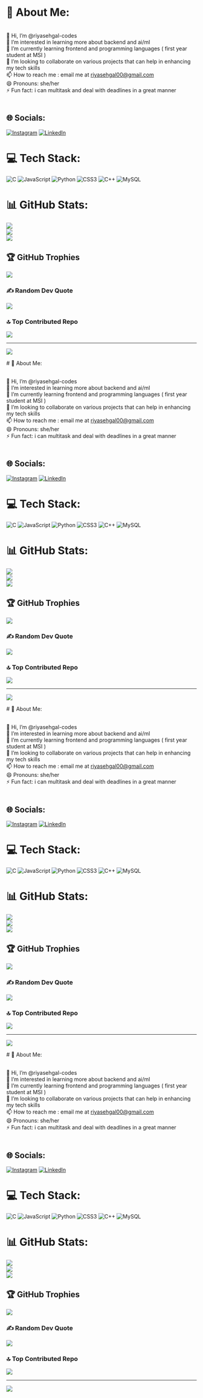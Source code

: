 # 💫 About Me:
<br>    👋 Hi, I’m @riyasehgal-codes<br>    👀 I’m interested in learning more about backend and ai/ml<br>    🌱 I’m currently learning frontend and programming languages ( first year student at MSI )<br>    💞️ I’m looking to collaborate on various projects that can help in enhancing my tech skills<br>    📫 How to reach me : email me at riyasehgal00@gmail.com<br>    😄 Pronouns: she/her<br>    ⚡ Fun fact: i can multitask and deal with deadlines in a great manner<br><br>


## 🌐 Socials:
[![Instagram](https://img.shields.io/badge/Instagram-%23E4405F.svg?logo=Instagram&logoColor=white)](https://instagram.com/riyalityyy_) [![LinkedIn](https://img.shields.io/badge/LinkedIn-%230077B5.svg?logo=linkedin&logoColor=white)](https://linkedin.com/in/riya-sehgal-161838290) 

# 💻 Tech Stack:
![C](https://img.shields.io/badge/c-%2300599C.svg?style=for-the-badge&logo=c&logoColor=white) ![JavaScript](https://img.shields.io/badge/javascript-%23323330.svg?style=for-the-badge&logo=javascript&logoColor=%23F7DF1E) ![Python](https://img.shields.io/badge/python-3670A0?style=for-the-badge&logo=python&logoColor=ffdd54) ![CSS3](https://img.shields.io/badge/css3-%231572B6.svg?style=for-the-badge&logo=css3&logoColor=white) ![C++](https://img.shields.io/badge/c++-%2300599C.svg?style=for-the-badge&logo=c%2B%2B&logoColor=white) ![MySQL](https://img.shields.io/badge/mysql-4479A1.svg?style=for-the-badge&logo=mysql&logoColor=white)
# 📊 GitHub Stats:
![](https://github-readme-stats.vercel.app/api?username=riyasehgal-codes&theme=dark&hide_border=false&include_all_commits=false&count_private=false)<br/>
![](https://github-readme-streak-stats.herokuapp.com/?user=riyasehgal-codes&theme=dark&hide_border=false)<br/>
![](https://github-readme-stats.vercel.app/api/top-langs/?username=riyasehgal-codes&theme=dark&hide_border=false&include_all_commits=false&count_private=false&layout=compact)

## 🏆 GitHub Trophies
![](https://github-profile-trophy.vercel.app/?username=riyasehgal-codes&theme=radical&no-frame=false&no-bg=false&margin-w=4)

### ✍️ Random Dev Quote
![](https://quotes-github-readme.vercel.app/api?type=horizontal&theme=radical)

### 🔝 Top Contributed Repo
![](https://github-contributor-stats.vercel.app/api?username=riyasehgal-codes&limit=5&theme=radical&combine_all_yearly_contributions=true)

---
[![](https://visitcount.itsvg.in/api?id=riyasehgal-codes&icon=8&color=8)](https://visitcount.itsvg.in)

<!-- Proudly created with GPRM ( https://gprm.itsvg.in ) --># 💫 About Me:
<br>    👋 Hi, I’m @riyasehgal-codes<br>    👀 I’m interested in learning more about backend and ai/ml<br>    🌱 I’m currently learning frontend and programming languages ( first year student at MSI )<br>    💞️ I’m looking to collaborate on various projects that can help in enhancing my tech skills<br>    📫 How to reach me : email me at riyasehgal00@gmail.com<br>    😄 Pronouns: she/her<br>    ⚡ Fun fact: i can multitask and deal with deadlines in a great manner<br><br>


## 🌐 Socials:
[![Instagram](https://img.shields.io/badge/Instagram-%23E4405F.svg?logo=Instagram&logoColor=white)](https://instagram.com/riyalityyy_) [![LinkedIn](https://img.shields.io/badge/LinkedIn-%230077B5.svg?logo=linkedin&logoColor=white)](https://linkedin.com/in/riya-sehgal-161838290) 

# 💻 Tech Stack:
![C](https://img.shields.io/badge/c-%2300599C.svg?style=for-the-badge&logo=c&logoColor=white) ![JavaScript](https://img.shields.io/badge/javascript-%23323330.svg?style=for-the-badge&logo=javascript&logoColor=%23F7DF1E) ![Python](https://img.shields.io/badge/python-3670A0?style=for-the-badge&logo=python&logoColor=ffdd54) ![CSS3](https://img.shields.io/badge/css3-%231572B6.svg?style=for-the-badge&logo=css3&logoColor=white) ![C++](https://img.shields.io/badge/c++-%2300599C.svg?style=for-the-badge&logo=c%2B%2B&logoColor=white) ![MySQL](https://img.shields.io/badge/mysql-4479A1.svg?style=for-the-badge&logo=mysql&logoColor=white)
# 📊 GitHub Stats:
![](https://github-readme-stats.vercel.app/api?username=riyasehgal-codes&theme=dark&hide_border=false&include_all_commits=false&count_private=false)<br/>
![](https://github-readme-streak-stats.herokuapp.com/?user=riyasehgal-codes&theme=dark&hide_border=false)<br/>
![](https://github-readme-stats.vercel.app/api/top-langs/?username=riyasehgal-codes&theme=dark&hide_border=false&include_all_commits=false&count_private=false&layout=compact)

## 🏆 GitHub Trophies
![](https://github-profile-trophy.vercel.app/?username=riyasehgal-codes&theme=radical&no-frame=false&no-bg=false&margin-w=4)

### ✍️ Random Dev Quote
![](https://quotes-github-readme.vercel.app/api?type=horizontal&theme=radical)

### 🔝 Top Contributed Repo
![](https://github-contributor-stats.vercel.app/api?username=riyasehgal-codes&limit=5&theme=radical&combine_all_yearly_contributions=true)

---
[![](https://visitcount.itsvg.in/api?id=riyasehgal-codes&icon=8&color=8)](https://visitcount.itsvg.in)

<!-- Proudly created with GPRM ( https://gprm.itsvg.in ) --># 💫 About Me:
<br>    👋 Hi, I’m @riyasehgal-codes<br>    👀 I’m interested in learning more about backend and ai/ml<br>    🌱 I’m currently learning frontend and programming languages ( first year student at MSI )<br>    💞️ I’m looking to collaborate on various projects that can help in enhancing my tech skills<br>    📫 How to reach me : email me at riyasehgal00@gmail.com<br>    😄 Pronouns: she/her<br>    ⚡ Fun fact: i can multitask and deal with deadlines in a great manner<br><br>


## 🌐 Socials:
[![Instagram](https://img.shields.io/badge/Instagram-%23E4405F.svg?logo=Instagram&logoColor=white)](https://instagram.com/riyalityyy_) [![LinkedIn](https://img.shields.io/badge/LinkedIn-%230077B5.svg?logo=linkedin&logoColor=white)](https://linkedin.com/in/riya-sehgal-161838290) 

# 💻 Tech Stack:
![C](https://img.shields.io/badge/c-%2300599C.svg?style=for-the-badge&logo=c&logoColor=white) ![JavaScript](https://img.shields.io/badge/javascript-%23323330.svg?style=for-the-badge&logo=javascript&logoColor=%23F7DF1E) ![Python](https://img.shields.io/badge/python-3670A0?style=for-the-badge&logo=python&logoColor=ffdd54) ![CSS3](https://img.shields.io/badge/css3-%231572B6.svg?style=for-the-badge&logo=css3&logoColor=white) ![C++](https://img.shields.io/badge/c++-%2300599C.svg?style=for-the-badge&logo=c%2B%2B&logoColor=white) ![MySQL](https://img.shields.io/badge/mysql-4479A1.svg?style=for-the-badge&logo=mysql&logoColor=white)
# 📊 GitHub Stats:
![](https://github-readme-stats.vercel.app/api?username=riyasehgal-codes&theme=dark&hide_border=false&include_all_commits=false&count_private=false)<br/>
![](https://github-readme-streak-stats.herokuapp.com/?user=riyasehgal-codes&theme=dark&hide_border=false)<br/>
![](https://github-readme-stats.vercel.app/api/top-langs/?username=riyasehgal-codes&theme=dark&hide_border=false&include_all_commits=false&count_private=false&layout=compact)

## 🏆 GitHub Trophies
![](https://github-profile-trophy.vercel.app/?username=riyasehgal-codes&theme=radical&no-frame=false&no-bg=false&margin-w=4)

### ✍️ Random Dev Quote
![](https://quotes-github-readme.vercel.app/api?type=horizontal&theme=radical)

### 🔝 Top Contributed Repo
![](https://github-contributor-stats.vercel.app/api?username=riyasehgal-codes&limit=5&theme=radical&combine_all_yearly_contributions=true)

---
[![](https://visitcount.itsvg.in/api?id=riyasehgal-codes&icon=8&color=8)](https://visitcount.itsvg.in)

<!-- Proudly created with GPRM ( https://gprm.itsvg.in ) --># 💫 About Me:
<br>    👋 Hi, I’m @riyasehgal-codes<br>    👀 I’m interested in learning more about backend and ai/ml<br>    🌱 I’m currently learning frontend and programming languages ( first year student at MSI )<br>    💞️ I’m looking to collaborate on various projects that can help in enhancing my tech skills<br>    📫 How to reach me : email me at riyasehgal00@gmail.com<br>    😄 Pronouns: she/her<br>    ⚡ Fun fact: i can multitask and deal with deadlines in a great manner<br><br>


## 🌐 Socials:
[![Instagram](https://img.shields.io/badge/Instagram-%23E4405F.svg?logo=Instagram&logoColor=white)](https://instagram.com/riyalityyy_) [![LinkedIn](https://img.shields.io/badge/LinkedIn-%230077B5.svg?logo=linkedin&logoColor=white)](https://linkedin.com/in/riya-sehgal-161838290) 

# 💻 Tech Stack:
![C](https://img.shields.io/badge/c-%2300599C.svg?style=for-the-badge&logo=c&logoColor=white) ![JavaScript](https://img.shields.io/badge/javascript-%23323330.svg?style=for-the-badge&logo=javascript&logoColor=%23F7DF1E) ![Python](https://img.shields.io/badge/python-3670A0?style=for-the-badge&logo=python&logoColor=ffdd54) ![CSS3](https://img.shields.io/badge/css3-%231572B6.svg?style=for-the-badge&logo=css3&logoColor=white) ![C++](https://img.shields.io/badge/c++-%2300599C.svg?style=for-the-badge&logo=c%2B%2B&logoColor=white) ![MySQL](https://img.shields.io/badge/mysql-4479A1.svg?style=for-the-badge&logo=mysql&logoColor=white)
# 📊 GitHub Stats:
![](https://github-readme-stats.vercel.app/api?username=riyasehgal-codes&theme=dark&hide_border=false&include_all_commits=false&count_private=false)<br/>
![](https://github-readme-streak-stats.herokuapp.com/?user=riyasehgal-codes&theme=dark&hide_border=false)<br/>
![](https://github-readme-stats.vercel.app/api/top-langs/?username=riyasehgal-codes&theme=dark&hide_border=false&include_all_commits=false&count_private=false&layout=compact)

## 🏆 GitHub Trophies
![](https://github-profile-trophy.vercel.app/?username=riyasehgal-codes&theme=radical&no-frame=false&no-bg=false&margin-w=4)

### ✍️ Random Dev Quote
![](https://quotes-github-readme.vercel.app/api?type=horizontal&theme=radical)

### 🔝 Top Contributed Repo
![](https://github-contributor-stats.vercel.app/api?username=riyasehgal-codes&limit=5&theme=radical&combine_all_yearly_contributions=true)

---
[![](https://visitcount.itsvg.in/api?id=riyasehgal-codes&icon=8&color=8)](https://visitcount.itsvg.in)

<!-- Proudly created with GPRM ( https://gprm.itsvg.in ) -->
